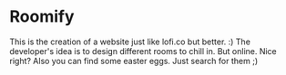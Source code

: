 # Roomify
This is the creation of a website just like lofi.co but better. :)
The developer's idea is to design different rooms to chill in. But online. Nice right?
Also you can find some easter eggs. Just search for them ;)
